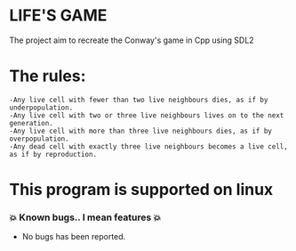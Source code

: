 # LIFE'S GAME

The project aim to recreate the Conway's game in Cpp using SDL2

# The rules:
    -Any live cell with fewer than two live neighbours dies, as if by underpopulation.
    -Any live cell with two or three live neighbours lives on to the next generation.
    -Any live cell with more than three live neighbours dies, as if by overpopulation.
    -Any dead cell with exactly three live neighbours becomes a live cell, as if by reproduction.

# This program is supported on linux

### :boom: Known bugs.. I mean features :boom:  
* No bugs has been reported.
